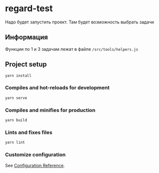 # regard-test

Надо будет запустить проект. Там будет возможность выбрать задачи

## Информация

Функции по 1 и 3 задачам лежат в файле `/src/tools/helpers.js`

## Project setup

```
yarn install
```

### Compiles and hot-reloads for development

```
yarn serve
```

### Compiles and minifies for production

```
yarn build
```

### Lints and fixes files

```
yarn lint
```

### Customize configuration

See [Configuration Reference](https://cli.vuejs.org/config/).
